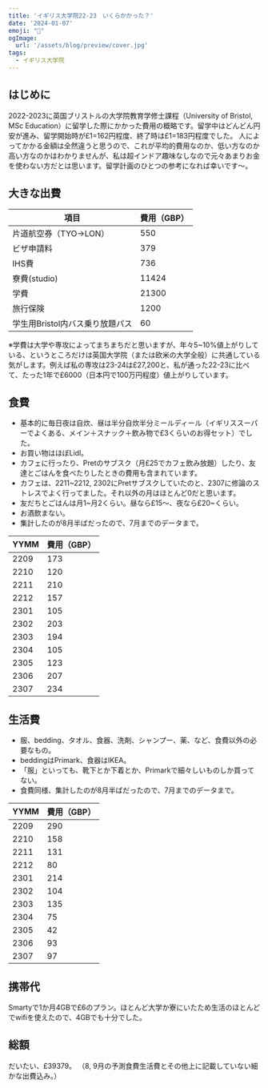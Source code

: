 ```yaml
---
title: 'イギリス大学院22-23　いくらかかった？'
date: '2024-01-07'
emoji: "💸"
ogImage:
  url: '/assets/blog/preview/cover.jpg'
tags:
  - イギリス大学院
---
```


## はじめに
2022-2023に英国ブリストルの大学院教育学修士課程（University of Bristol, MSc Education）に留学した際にかかった費用の概略です。留学中はどんどん円安が進み、留学開始時が£1=162円程度、終了時は£1=183円程度でした。
人によってかかる金額は全然違うと思うので、これが平均的費用なのか、低い方なのか高い方なのかはわかりませんが、私は超インドア趣味なしなので元々あまりお金を使わない方だとは思います。留学計画のひとつの参考になれば幸いです～。

## 大きな出費

| 項目 | 費用（GBP） | 
| ---- | ---- |
| 片道航空券（TYO→LON） | 550 |
| ビザ申請料 | 379 |
| IHS費 | 736 |
| 寮費(studio) | 11424 |
| 学費 | 21300 |
| 旅行保険 | 1200 |
| 学生用Bristol内バス乗り放題パス | 60 |

※学費は大学や専攻によってまちまちだと思いますが、年々5~10%値上がりしている、というところだけは英国大学院（または欧米の大学全般）に共通している気がします。例えば私の専攻は23-24は£27,200と、私が通った22-23に比べて、たった1年で£6000（日本円で100万円程度）値上がりしています。

## 食費
- 基本的に毎日夜は自炊、昼は半分自炊半分ミールディール（イギリススーパーでよくある、メイン＋スナック＋飲み物で£3くらいのお得セット）でした。
- お買い物はほぼLidl。
- カフェに行ったり、Pretのサブスク（月£25でカフェ飲み放題）したり、友達とごはんを食べたりしたときの費用も含まれています。
- カフェは、2211~2212, 2302にPretサブスクしていたのと、2307に修論のストレスでよく行ってました。それ以外の月はほとんど0だと思います。
- 友だちとごはんは月1~月2くらい。昼なら£15～、夜なら£20~くらい。
- お酒飲まない。
- 集計したのが8月半ばだったので、7月までのデータまで。

| YYMM | 費用（GBP） | 
| ---- | ---- |
| 2209 | 173 |
| 2210 | 120 |
| 2211 | 210 |
| 2212 | 157 |
| 2301 | 105 |
| 2302 | 203 |
| 2303 | 194 |
| 2304 | 105 |
| 2305 | 123 |
| 2306 | 207 |
| 2307 | 234 |

## 生活費
- 服、bedding、タオル、食器、洗剤、シャンプー、薬、など、食費以外の必要なもの。
- beddingはPrimark、食器はIKEA。
- 「服」といっても、靴下とか下着とか、Primarkで細々しいものしか買ってない。
- 食費同様、集計したのが8月半ばだったので、7月までのデータまで。

| YYMM | 費用（GBP） | 
| ---- | ---- |
| 2209 | 290 |
| 2210 | 158 |
| 2211 | 131 |
| 2212 | 80 |
| 2301 | 214 |
| 2302 | 104 |
| 2303 | 135 |
| 2304 | 75 |
| 2305 | 42 |
| 2306 | 93 |
| 2307 | 97 |

## 携帯代
Smartyで1か月4GBで£6のプラン。ほとんど大学か寮にいたため生活のほとんどでwifiを使えたので、4GBでも十分でした。

## 総額
だいたい、£39379。
（8, 9月の予測食費生活費とその他上に記載していない細かな出費込み。）


